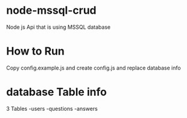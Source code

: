 # node-mssql-crud
Node js Api that is using MSSQL database

# How to Run
Copy config.example.js and create config.js and replace database info

# database Table info
3 Tables
 -users
 -questions
 -answers
